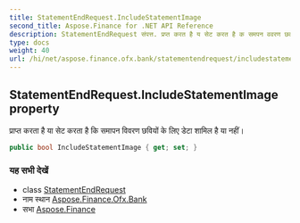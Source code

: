 ```yaml
---
title: StatementEndRequest.IncludeStatementImage
second_title: Aspose.Finance for .NET API Reference
description: StatementEndRequest संपत्त. प्रप्त करत है य सेट करत है क समपन ववरण छवयं के लए डेट शमल है य नहं
type: docs
weight: 40
url: /hi/net/aspose.finance.ofx.bank/statementendrequest/includestatementimage/
---
```

## StatementEndRequest.IncludeStatementImage property

प्राप्त करता है या सेट करता है कि समापन विवरण छवियों के लिए डेटा शामिल है या नहीं।

```csharp
public bool IncludeStatementImage { get; set; }
```

### यह सभी देखें

* class [StatementEndRequest](../)
* नाम स्थान [Aspose.Finance.Ofx.Bank](../../statementendrequest/)
* सभा [Aspose.Finance](../../../)


